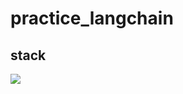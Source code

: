 # practice_langchain

## stack

<img src="https://img.shields.io/badge/openai-412991?style=for-the-badge&logo=openai&logoColor=white">